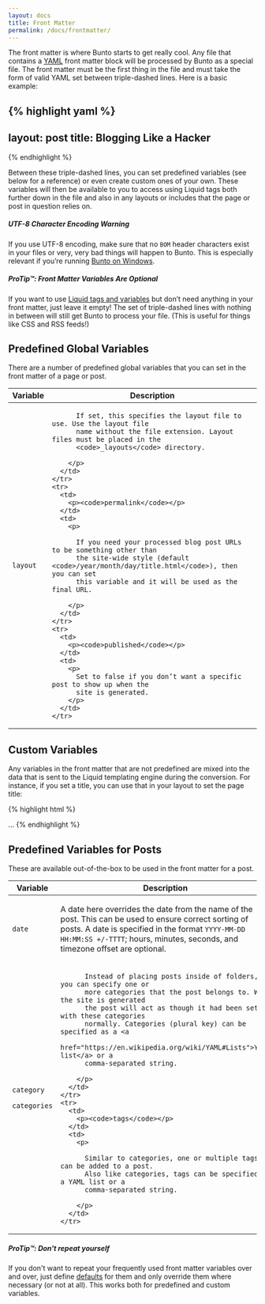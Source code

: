 ```yaml
---
layout: docs
title: Front Matter
permalink: /docs/frontmatter/
---
```


The front matter is where Bunto starts to get really cool. Any file that
contains a [YAML](http://yaml.org/) front matter block will be processed by
Bunto as a special file. The front matter must be the first thing in the file
and must take the form of valid YAML set between triple-dashed lines. Here is a
basic example:

{% highlight yaml %}
---
layout: post
title: Blogging Like a Hacker
---
{% endhighlight %}

Between these triple-dashed lines, you can set predefined variables (see below
for a reference) or even create custom ones of your own. These variables will
then be available to you to access using Liquid tags both further down in the
file and also in any layouts or includes that the page or post in question
relies on.

<div class="note warning">
  <h5>UTF-8 Character Encoding Warning</h5>
  <p>
    If you use UTF-8 encoding, make sure that no <code>BOM</code> header
    characters exist in your files or very, very bad things will happen to
    Bunto. This is especially relevant if you’re running
    <a href="../windows/">Bunto on Windows</a>.
  </p>
</div>

<div class="note">
  <h5>ProTip™: Front Matter Variables Are Optional</h5>
  <p>
    If you want to use <a href="../variables/">Liquid tags and variables</a>
    but don’t need anything in your front matter, just leave it empty! The set
    of triple-dashed lines with nothing in between will still get Bunto to
    process your file. (This is useful for things like CSS and RSS feeds!)
  </p>
</div>

## Predefined Global Variables

There are a number of predefined global variables that you can set in the
front matter of a page or post.

<div class="mobile-side-scroller">
<table>
  <thead>
    <tr>
      <th>Variable</th>
      <th>Description</th>
    </tr>
  </thead>
  <tbody>
    <tr>
      <td>
        <p><code>layout</code></p>
      </td>
      <td>
        <p>

          If set, this specifies the layout file to use. Use the layout file
          name without the file extension. Layout files must be placed in the
          <code>_layouts</code> directory.

        </p>
      </td>
    </tr>
    <tr>
      <td>
        <p><code>permalink</code></p>
      </td>
      <td>
        <p>

          If you need your processed blog post URLs to be something other than
          the site-wide style (default <code>/year/month/day/title.html</code>), then you can set
          this variable and it will be used as the final URL.

        </p>
      </td>
    </tr>
    <tr>
      <td>
        <p><code>published</code></p>
      </td>
      <td>
        <p>
          Set to false if you don’t want a specific post to show up when the
          site is generated.
        </p>
      </td>
    </tr>
  </tbody>
</table>
</div>


## Custom Variables

Any variables in the front matter that are not predefined are mixed into the
data that is sent to the Liquid templating engine during the conversion. For
instance, if you set a title, you can use that in your layout to set the page
title:

{% highlight html %}
<!DOCTYPE HTML>
<html>
  <head>
    <title>{% raw %}{{ page.title }}{% endraw %}</title>
  </head>
  <body>
    ...
{% endhighlight %}

## Predefined Variables for Posts

These are available out-of-the-box to be used in the front matter for a post.

<div class="mobile-side-scroller">
<table>
  <thead>
    <tr>
      <th>Variable</th>
      <th>Description</th>
    </tr>
  </thead>
  <tbody>
    <tr>
      <td>
        <p><code>date</code></p>
      </td>
      <td>
        <p>
          A date here overrides the date from the name of the post. This can be
          used to ensure correct sorting of posts. A date is specified in the
          format <code>YYYY-MM-DD HH:MM:SS +/-TTTT</code>; hours, minutes, seconds, and timezone offset
          are optional.
        </p>
      </td>
    </tr>
    <tr>
      <td>
        <p style="margin-bottom: 5px;"><code>category</code></p>
        <p><code>categories</code></p>
      </td>
      <td>
        <p>

          Instead of placing posts inside of folders, you can specify one or
          more categories that the post belongs to. When the site is generated
          the post will act as though it had been set with these categories
          normally. Categories (plural key) can be specified as a <a
          href="https://en.wikipedia.org/wiki/YAML#Lists">YAML list</a> or a
          comma-separated string.

        </p>
      </td>
    </tr>
    <tr>
      <td>
        <p><code>tags</code></p>
      </td>
      <td>
        <p>

          Similar to categories, one or multiple tags can be added to a post.
          Also like categories, tags can be specified as a YAML list or a
          comma-separated string.

        </p>
      </td>
    </tr>
  </tbody>
</table>
</div>

<div class="note">
  <h5>ProTip™: Don't repeat yourself</h5>
  <p>
    If you don't want to repeat your frequently used front matter variables
    over and over, just define <a href="../configuration/#front-matter-defaults" title="Front Matter defaults">defaults</a>
    for them and only override them where necessary (or not at all). This works
    both for predefined and custom variables.
  </p>
</div>
